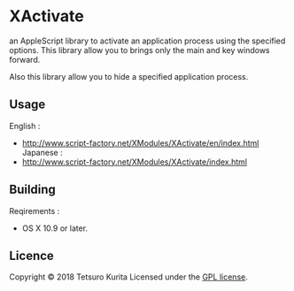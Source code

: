XActivate
===============
an AppleScript library to activate an application process using the specified options. This library allow you to brings only the main and key windows forward.

Also this library allow you to hide a specified application process.

## Usage
English :
* http://www.script-factory.net/XModules/XActivate/en/index.html
Japanese :
* http://www.script-factory.net/XModules/XActivate/index.html

## Building
Reqirements :
* OS X 10.9 or later.

## Licence

Copyright &copy; 2018 Tetsuro Kurita
Licensed under the [GPL license][GPL].
 
[GPL]: http://www.gnu.org/licenses/gpl.html
